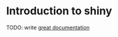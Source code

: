# Introduction to shiny

TODO: write [great documentation](http://jacobian.org/writing/great-documentation/what-to-write/)
